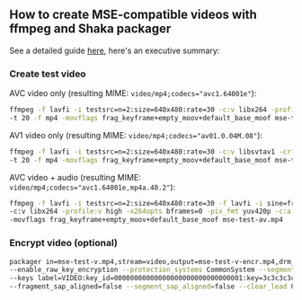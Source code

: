 ## How to create MSE-compatible videos with ffmpeg and Shaka packager

See a detailed guide [here](https://developer.mozilla.org/en-US/docs/Web/API/Media_Source_Extensions_API/Transcoding_assets_for_MSE), here's an executive summary:

### Create test video
AVC video only (resulting MIME: `video/mp4;codecs="avc1.64001e"`):
```bash
ffmpeg -f lavfi -i testsrc=n=2:size=640x480:rate=30 -c:v libx264 -profile:v high -x264opts bframes=0 -pix_fmt yuv420p \
-t 20 -f mp4 -movflags frag_keyframe+empty_moov+default_base_moof mse-test-v.mp4
```

AV1 video only (resulting MIME: `video/mp4;codecs="av01.0.04M.08"`):
```bash
ffmpeg -f lavfi -i testsrc=n=2:size=640x480:rate=30 -c:v libsvtav1 -crf 30 -preset 6 -svtav1-params tune=0 -pix_fmt yuv420p \
-t 20 -f mp4 -movflags frag_keyframe+empty_moov+default_base_moof mse-test-v.mp4
```

AVC video + audio (resulting MIME: `video/mp4;codecs="avc1.64001e,mp4a.40.2"`):
```bash
ffmpeg -f lavfi -i testsrc=n=2:size=640x480:rate=30 -f lavfi -i sine=frequency=440:sample_rate=48000 \
-c:v libx264 -profile:v high -x264opts bframes=0 -pix_fmt yuv420p -c:a aac -ar 48000 -ac 2 -t 20 -f mp4 \
-movflags frag_keyframe+empty_moov+default_base_moof mse-test-av.mp4
```

### Encrypt video (optional)
```bash
packager in=mse-test-v.mp4,stream=video,output=mse-test-v-encr.mp4,drm_label=VIDEO --protection_scheme cbcs \
--enable_raw_key_encryption --protection_systems CommonSystem --segment_duration 1 --fragment_duration 1 \
--keys label=VIDEO:key_id=00000000000000000000000000000001:key=3c3c3c3c3c3c3c3c3c3c3c3c3c3c3c3c:iv=d5fbd6b82ed93e4ef98ae40931ee33b7 \
--fragment_sap_aligned=false --segment_sap_aligned=false --clear_lead 0 --nogenerate_sidx_in_media_segments
```

